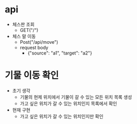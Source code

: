 # api
- 체스판 조회    
  - GET("/")
- 체스 말 이동
  - Post("/api/move")
  - request body
    - {"source": "a1", "target": "a2"}

# 기물 이동 확인
- 초기 생각
  - 기물의 현제 위치에서 기물이 갈 수 있는 모든 위치 목록 생성
  - 가고 싶은 위치가 갈 수 있는 위치인지 목록에서 확인
- 현재 구현
  - 가고 싶은 위치가 갈 수 있는 위치인지만 확인